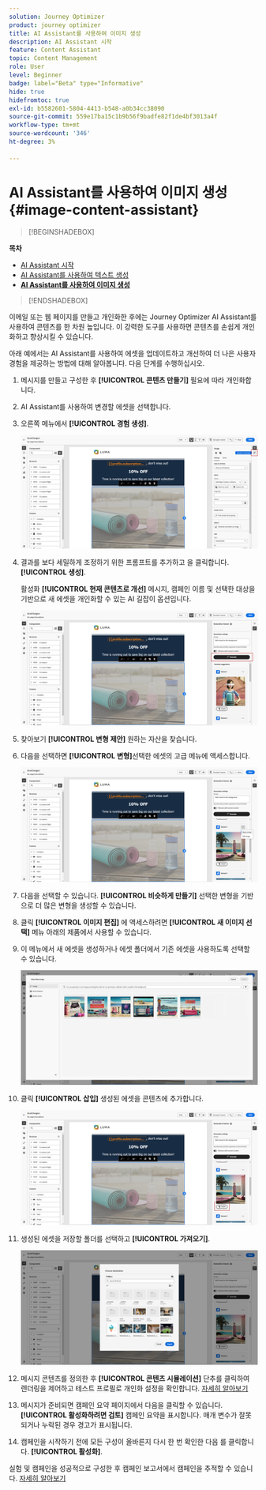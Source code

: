 ```yaml
---
solution: Journey Optimizer
product: journey optimizer
title: AI Assistant를 사용하여 이미지 생성
description: AI Assistant 시작
feature: Content Assistant
topic: Content Management
role: User
level: Beginner
badge: label="Beta" type="Informative"
hide: true
hidefromtoc: true
exl-id: b5582601-5804-4413-b548-a0b34cc38090
source-git-commit: 559e17ba15c1b9b56f9badfe82f1de4bf3013a4f
workflow-type: tm+mt
source-wordcount: '346'
ht-degree: 3%

---
```


# AI Assistant를 사용하여 이미지 생성 {#image-content-assistant}

>[!BEGINSHADEBOX]

**목차**

* [AI Assistant 시작](gs-generative.md)
* [AI Assistant를 사용하여 텍스트 생성](generative-content.md)
* **[AI Assistant를 사용하여 이미지 생성](generative-image.md)**

>[!ENDSHADEBOX]

이메일 또는 웹 페이지를 만들고 개인화한 후에는 Journey Optimizer AI Assistant를 사용하여 콘텐츠를 한 차원 높입니다. 이 강력한 도구를 사용하면 콘텐츠를 손쉽게 개인화하고 향상시킬 수 있습니다.

아래 예에서는 AI Assistant를 사용하여 에셋을 업데이트하고 개선하여 더 나은 사용자 경험을 제공하는 방법에 대해 알아봅니다. 다음 단계를 수행하십시오.

1. 메시지를 만들고 구성한 후 **[!UICONTROL 콘텐츠 만들기]** 필요에 따라 개인화합니다.

1. AI Assistant를 사용하여 변경할 에셋을 선택합니다.

1. 오른쪽 메뉴에서 **[!UICONTROL 경험 생성]**.

   ![](assets/gen-ai-image-1.png)

1. 결과를 보다 세밀하게 조정하기 위한 프롬프트를 추가하고 을 클릭합니다. **[!UICONTROL 생성]**.

   활성화 **[!UICONTROL 현재 콘텐츠로 개선]** 메시지, 캠페인 이름 및 선택한 대상을 기반으로 새 에셋을 개인화할 수 있는 AI 길잡이 옵션입니다.

   ![](assets/gen-ai-image-2.png)

1. 찾아보기 **[!UICONTROL 변형 제안]** 원하는 자산을 찾습니다.

1. 다음을 선택하면 **[!UICONTROL 변형]**&#x200B;선택한 에셋의 고급 메뉴에 액세스합니다.

   ![](assets/gen-ai-image-3.png)

1. 다음을 선택할 수 있습니다. **[!UICONTROL 비슷하게 만들기]** 선택한 변형을 기반으로 더 많은 변형을 생성할 수 있습니다.

1. 클릭 **[!UICONTROL 이미지 편집]** 에 액세스하려면 **[!UICONTROL 새 이미지 선택]** 메뉴 아래의 제품에서 사용할 수 있습니다.

1. 이 메뉴에서 새 에셋을 생성하거나 에셋 폴더에서 기존 에셋을 사용하도록 선택할 수 있습니다.

   ![](assets/gen-ai-image-4.png)

1. 클릭 **[!UICONTROL 삽입]** 생성된 에셋을 콘텐츠에 추가합니다.

   ![](assets/gen-ai-image-5.png)

1. 생성된 에셋을 저장할 폴더를 선택하고 **[!UICONTROL 가져오기]**.

   ![](assets/gen-ai-image-6.png)

1. 메시지 콘텐츠를 정의한 후 **[!UICONTROL 콘텐츠 시뮬레이션]** 단추를 클릭하여 렌더링을 제어하고 테스트 프로필로 개인화 설정을 확인합니다. [자세히 알아보기](../content-management/preview-test.md)

1. 메시지가 준비되면 캠페인 요약 페이지에서 다음을 클릭할 수 있습니다. **[!UICONTROL 활성화하려면 검토]** 캠페인 요약을 표시합니다. 매개 변수가 잘못되거나 누락된 경우 경고가 표시됩니다.

1. 캠페인을 시작하기 전에 모든 구성이 올바른지 다시 한 번 확인한 다음 를 클릭합니다. **[!UICONTROL 활성화]**.

실험 및 캠페인을 성공적으로 구성한 후 캠페인 보고서에서 캠페인을 추적할 수 있습니다. [자세히 알아보기](../reports/campaign-global-report.md#experimentation-report)
